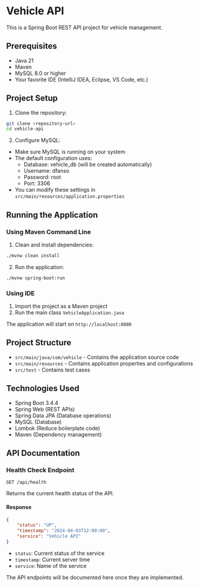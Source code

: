 # Vehicle API

This is a Spring Boot REST API project for vehicle management.

## Prerequisites

- Java 21
- Maven
- MySQL 8.0 or higher
- Your favorite IDE (IntelliJ IDEA, Eclipse, VS Code, etc.)

## Project Setup

1. Clone the repository:
```bash
git clone <repository-url>
cd vehicle-api
```

2. Configure MySQL:
- Make sure MySQL is running on your system
- The default configuration uses:
  - Database: vehicle_db (will be created automatically)
  - Username: dfanso
  - Password: root
  - Port: 3306
- You can modify these settings in `src/main/resources/application.properties`

## Running the Application

### Using Maven Command Line

1. Clean and install dependencies:
```bash
./mvnw clean install
```

2. Run the application:
```bash
./mvnw spring-boot:run
```

### Using IDE

1. Import the project as a Maven project
2. Run the main class `VehicleApplication.java`

The application will start on `http://localhost:8080`

## Project Structure

- `src/main/java/com/vehicle` - Contains the application source code
- `src/main/resources` - Contains application properties and configurations
- `src/test` - Contains test cases

## Technologies Used

- Spring Boot 3.4.4
- Spring Web (REST APIs)
- Spring Data JPA (Database operations)
- MySQL (Database)
- Lombok (Reduce boilerplate code)
- Maven (Dependency management)

## API Documentation

### Health Check Endpoint

```http
GET /api/health
```

Returns the current health status of the API.

#### Response

```json
{
    "status": "UP",
    "timestamp": "2024-04-03T12:00:00",
    "service": "Vehicle API"
}
```

- `status`: Current status of the service
- `timestamp`: Current server time
- `service`: Name of the service

The API endpoints will be documented here once they are implemented. 